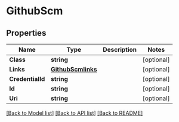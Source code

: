 # GithubScm

## Properties
Name | Type | Description | Notes
------------ | ------------- | ------------- | -------------
**Class** | **string** |  | [optional] 
**Links** | [**GithubScmlinks**](GithubScmlinks.md) |  | [optional] 
**CredentialId** | **string** |  | [optional] 
**Id** | **string** |  | [optional] 
**Uri** | **string** |  | [optional] 

[[Back to Model list]](../README.md#documentation-for-models) [[Back to API list]](../README.md#documentation-for-api-endpoints) [[Back to README]](../README.md)


